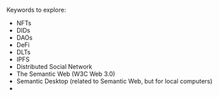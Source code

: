 Keywords to explore:

- NFTs
- DIDs
- DAOs
- DeFi
- DLTs
- IPFS
- Distributed Social Network
- The Semantic Web (W3C Web 3.0)
- Semantic Desktop (related to Semantic Web, but for local computers)
- 
